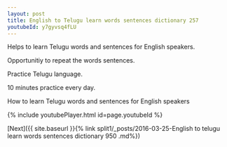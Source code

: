 ```yaml
---
layout: post
title: English to Telugu learn words sentences dictionary 257 
youtubeId: y7gyvsq4fLU
---
```

 
 
Helps to learn Telugu words and sentences for English speakers.

Opportunitiy to repeat the words sentences. 

Practice Telugu language. 
 
10 minutes practice every day. 
 
How to learn Telugu words and sentences for English speakers 
 
{% include youtubePlayer.html id=page.youtubeId %}
 
 
[Next]({{ site.baseurl }}{% link  split1/_posts/2016-03-25-English to telugu learn words sentences dictionary 950 .md%})
 
